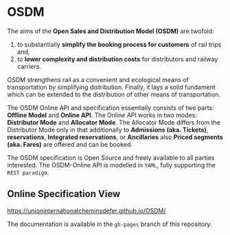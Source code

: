 # OSDM

The aims of the **Open Sales and Distribution Model (OSDM)** are twofold:

1. to substantially **simplify the booking process for customers** of rail trips and,
2. to **lower complexity and distribution costs** for distributors and railway carriers.

OSDM strengthens rail as a convenient and ecological means of transportation by simplifying distribution. 
Finally, it lays a solid fundament which can be extended to the distribution of other means of transportation.

The OSDM Online API and specification essentially consists of two parts: **Offline Model** and **Online API**.
The Online API works in two modes: **Distributor Mode** and **Allocator Mode**. The Allocator Mode differs 
from the Distributor Mode only in that additionally to **Admissions (aka. Tickets)**, **reservations**, 
**Integrated reservations**, or **Ancillaries** also **Priced segments (aka. Fares)** are offered and can be booked.

The OSDM specification is Open Source and freely available to all parties interested.
The OSDM-Online API is modelled in `YAML`, fully supporting the `REST paradigm`.

## Online Specification View

 https://unioninternationalcheminsdefer.github.io/OSDM/

The documentation is available in the `gh-pages` branch of this repository.
